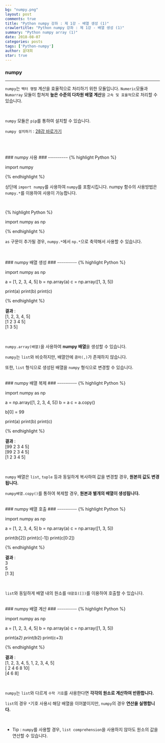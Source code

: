 ```yaml
---
bg: "numpy.png"
layout: post
comments: true
title: "Python numpy 강좌 : 제 1강 - 배열 생성 (1)"
crawlertitle: "Python numpy 강좌 : 제 1강 - 배열 생성 (1)"
summary: "Python numpy array (1)"
date: 2018-08-07
categories: posts
tags: ['Python-numpy']
author: 윤대희
star: true
---
```


### numpy ###
----------
`numpy`는 `벡터 행렬` 계산을 효율적으로 처리하기 위한 모듈입니다. `Numeric`모듈과 `Numarray` 모듈이 합쳐져 **높은 수준의 다차원 배열 계산**을 `고속 및 효율적`으로 처리할 수 있습니다. 

<br>

`numpy` 모듈은 `pip`를 통하여 설치할 수 있습니다.

`numpy 설치하기` : [28강 바로가기][28강]

<br>

<br>
<br>
### numpy 사용 ###
----------
{% highlight Python %}

import numpy

{% endhighlight %}

상단에 `import numpy`를 사용하여 `numpy`를 포함시킵니다. numpy 함수의 사용방법은 `numpy.*`를 이용하여 사용이 가능합니다.

<br>

{% highlight Python %}

import numpy as np

{% endhighlight %}

`as` 구문이 추가될 경우, `numpy.*`에서 `np.*`으로 축약해서 사용할 수 있습니다.

<br>
<br>
### numpy 배열 생성 ###
----------
{% highlight Python %}

import numpy as np

a = [1, 2, 3, 4, 5]
b = np.array(a)
c = np.array([1, 3, 5])

print(a)
print(b)
print(c)

{% endhighlight %}

**결과**
:    
[1, 2, 3, 4, 5]<br>
[1 2 3 4 5]<br>
[1 3 5]<br>

<br>

`numpy.array(배열)`을 사용하여 **numpy 배열**을 생성할 수 있습니다.

`numpy`는 `list`와 비슷하지만, 배열안에 `콤마(,)`가 존재하지 않습니다.

또한, `list` 형식으로 생성된 배열을 `numpy` 형식으로 변경할 수 있습니다.

<br>
### numpy 배열 복제 ###
----------
{% highlight Python %}

import numpy as np

a = np.array([1, 2, 3, 4, 5])
b = a
c = a.copy()

b[0] = 99

print(a)
print(b)
print(c)

{% endhighlight %}

**결과**
:    
[99  2  3  4  5]<br>
[99  2  3  4  5]<br>
[1 2 3 4 5]<br>

<br>

`numpy` 배열은 `list`, `tuple` 등과 동일하게 복사하여 값을 변경할 경우, **원본의 값도 변경됩니다.**

`numpy배열.copy()`를 통하여 복제할 경우, **원본과 별개의 배열이 생성됩니다.**

<br>
### numpy 배열 호출 ###
----------
{% highlight Python %}

import numpy as np

a = [1, 2, 3, 4, 5]
b = np.array(a)
c = np.array([1, 3, 5])

print(b[2])
print(c[-1])
print(c[0:2])

{% endhighlight %}

**결과**
:    
3<br>
5<br>
[1 3]<br>

<br>

`list`와 동일하게 배열 내의 원소를 `대괄호([])`를 이용하여 호출할 수 있습니다.

<br>
### numpy 배열 계산 ###
----------
{% highlight Python %}

import numpy as np

a = [1, 2, 3, 4, 5]
b = np.array(a)
c = np.array([1, 3, 5])

print(a*2)
print(b*2)
print(c+3)

{% endhighlight %}

**결과**
:    
[1, 2, 3, 4, 5, 1, 2, 3, 4, 5]<br>
[ 2  4  6  8 10]<br>
[4 6 8]<br>


<br>

`numpy`는 `list`와 다르게 `수학 기호`를 사용한다면 **각각의 원소로 계산하여 반환합니다.**

`list`의 경우 `*`기호 사용시 해당 배열을 이어붙이지만, `numpy`의 경우 **연산을 실행합니다.**

<br>

* Tip : `numpy`를 사용할 경우, `list comprehension`을 사용하지 않아도 원소의 값을 연산할 수 있습니다.


[28강]: https://076923.github.io/posts/Python-28/
